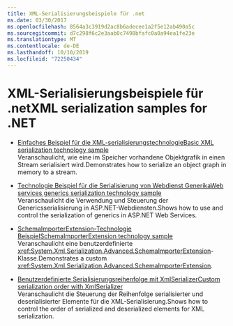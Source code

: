 ```yaml
---
title: XML-Serialisierungsbeispiele für .net
ms.date: 03/30/2017
ms.openlocfilehash: 8564a3c3919d2ac8b6adecee1a2f5e12ab490a5c
ms.sourcegitcommit: d7c298f6c2e3aab0c7498bfafc0a0a94ea1fe23e
ms.translationtype: MT
ms.contentlocale: de-DE
ms.lasthandoff: 10/10/2019
ms.locfileid: "72250434"
---
```

# <a name="xml-serialization-samples-for-net"></a><span data-ttu-id="cc1b0-102">XML-Serialisierungsbeispiele für .net</span><span class="sxs-lookup"><span data-stu-id="cc1b0-102">XML serialization samples for .NET</span></span>

* [<span data-ttu-id="cc1b0-103">Einfaches Beispiel für die XML-serialisierungstechnologie</span><span class="sxs-lookup"><span data-stu-id="cc1b0-103">Basic XML serialization technology sample</span></span>](../../../docs/standard/serialization/basic-serialization-technology-sample.md)  
 <span data-ttu-id="cc1b0-104">Veranschaulicht, wie eine im Speicher vorhandene Objektgrafik in einen Stream serialisiert wird.</span><span class="sxs-lookup"><span data-stu-id="cc1b0-104">Demonstrates how to serialize an object graph in memory to a stream.</span></span>  
  
* [<span data-ttu-id="cc1b0-105">Technologie Beispiel für die Serialisierung von Webdienst Generika</span><span class="sxs-lookup"><span data-stu-id="cc1b0-105">Web services generics serialization technology sample</span></span>](../../../docs/standard/serialization/web-services-generics-serialization-technology-sample.md)  
 <span data-ttu-id="cc1b0-106">Veranschaulicht die Verwendung und Steuerung der Genericsserialisierung in ASP.NET-Webdiensten.</span><span class="sxs-lookup"><span data-stu-id="cc1b0-106">Shows how to use and control the serialization of generics in ASP.NET Web Services.</span></span> 

* [<span data-ttu-id="cc1b0-107">SchemaImporterExtension-Technologie Beispiel</span><span class="sxs-lookup"><span data-stu-id="cc1b0-107">SchemaImporterExtension technology sample</span></span>](../../../docs/standard/serialization/schemaimporterextension-technology-sample.md)  
 <span data-ttu-id="cc1b0-108">Veranschaulicht eine benutzerdefinierte <xref:System.Xml.Serialization.Advanced.SchemaImporterExtension>-Klasse.</span><span class="sxs-lookup"><span data-stu-id="cc1b0-108">Demonstrates a custom <xref:System.Xml.Serialization.Advanced.SchemaImporterExtension>.</span></span>  
  
* [<span data-ttu-id="cc1b0-109">Benutzerdefinierte Serialisierungsreihenfolge mit XmlSerializer</span><span class="sxs-lookup"><span data-stu-id="cc1b0-109">Custom serialization order with XmlSerializer</span></span>](../../../docs/standard/serialization/custom-serialization-order-with-xmlserializer.md)  
 <span data-ttu-id="cc1b0-110">Veranschaulicht die Steuerung der Reihenfolge serialisierter und deserialisierter Elemente für die XML-Serialisierung.</span><span class="sxs-lookup"><span data-stu-id="cc1b0-110">Shows how to control the order of serialized and deserialized elements for XML serialization.</span></span>  
